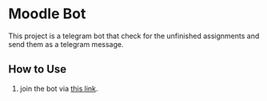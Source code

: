 # Moodle Bot #
This project is a telegram bot that check for the unfinished assignments and send them as a telegram message.  

## How to Use ##
1. join the bot via [this link](https://t.me/moodle_hadassah_bot).

